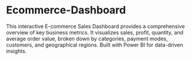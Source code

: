 # Ecommerce-Dashboard
This interactive E-commerce Sales Dashboard provides a comprehensive overview of key business metrics. It visualizes sales, profit, quantity, and average order value, broken down by categories, payment modes, customers, and geographical regions. Built with Power BI for data-driven insights.
